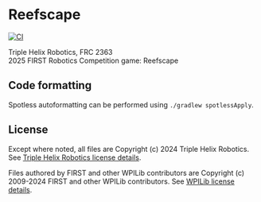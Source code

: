 # Reefscape
[![CI](https://github.com/TripleHelixProgramming/Reefscape/actions/workflows/wpici.yml/badge.svg)](https://github.com/TripleHelixProgramming/Reefscape/actions/workflows/wpici.yml)

Triple Helix Robotics, FRC 2363\
2025 FIRST Robotics Competition game: Reefscape

## Code formatting

Spotless autoformatting can be performed using ``./gradlew spotlessApply``.

## License

Except where noted, all files are Copyright (c) 2024 Triple Helix Robotics. See [Triple Helix Robotics license details](LICENSE.md).

Files authored by FIRST and other WPILib contributors are Copyright (c) 2009-2024 FIRST and other WPILib contributors. See [WPILib license details](WPILib-License.md).
